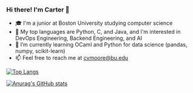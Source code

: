 ### Hi there! I'm Carter 👋
- 🎓 I'm a junior at Boston University studying computer science
- 🤔 My top languages are Python, C, and Java, and I'm interested in DevOps Engineering, Backend Engineering, and AI
- 🌱 I’m currently learning OCaml and Python for data science (pandas, numpy, scikit-learn)
- 📫 Feel free to reach me at cvmoore@bu.edu

[![Top Langs](https://github-readme-stats.vercel.app/api/top-langs/?username=cvmoore&theme=radical)](https://github.com/anuraghazra/github-readme-stats)


[![Anurag's GitHub stats](https://github-readme-stats.vercel.app/api?username=cvmoore&theme=radical)](https://github.com/anuraghazra/github-readme-stats)

<!--
**cvmoore/cvmoore** is a ✨ _special_ ✨ repository because its `README.md` (this file) appears on your GitHub profile.

Here are some ideas to get you started:

- 🔭 I’m currently working on ...
- 🌱 I’m currently learning ...
- 👯 I’m looking to collaborate on ...
- 🤔 I’m looking for help with ...
- 💬 Ask me about ...
- 📫 How to reach me: ...
- 😄 Pronouns: ...
- ⚡ Fun fact: ...
-->
